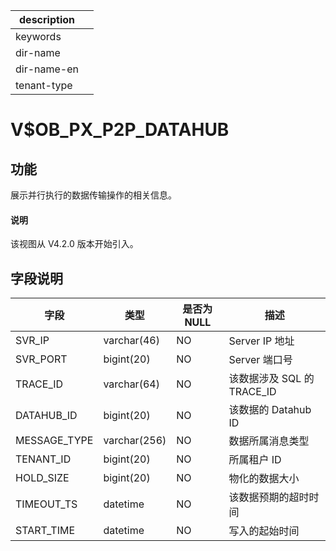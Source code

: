 |description||
|---|---|
|keywords||
|dir-name||
|dir-name-en||
|tenant-type||

# V$OB_PX_P2P_DATAHUB

## 功能

展示并行执行的数据传输操作的相关信息。

<main id="notice" type='explain'>
  <h4>说明</h4>
  <p>该视图从 V4.2.0 版本开始引入。</p>
</main>

## 字段说明

| **字段** | **类型** | **是否为 NULL** | **描述** |
| --- | --- | --- | --- |
| SVR_IP | varchar(46) | NO | Server IP 地址 |
| SVR_PORT | bigint(20) | NO | Server 端口号 |
| TRACE_ID | varchar(64) | NO | 该数据涉及 SQL 的 TRACE_ID |
| DATAHUB_ID | bigint(20) | NO | 该数据的 Datahub ID |
| MESSAGE_TYPE | varchar(256) | NO | 数据所属消息类型 |
| TENANT_ID | bigint(20) | NO | 所属租户 ID |
| HOLD_SIZE | bigint(20) | NO | 物化的数据大小 |
| TIMEOUT_TS | datetime | NO | 该数据预期的超时时间 |
| START_TIME | datetime | NO | 写入的起始时间 |
